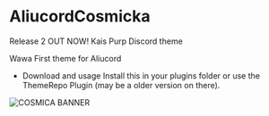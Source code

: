 # AliucordCosmicka
Release 2 OUT NOW!
Kais Purp Discord theme

Wawa First theme for Aliucord
- Download and usage 
Install this in your plugins folder or use the ThemeRepo Plugin (may be a older version on there).


![COSMICA BANNER](https://user-images.githubusercontent.com/83987610/171046582-1702b2b0-4654-45be-a23c-0b8910a6e5c1.png)
